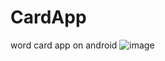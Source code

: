 # CardApp
word card app on android
![image](https://user-images.githubusercontent.com/96421992/223378705-f9427773-881d-40a0-83f4-7861e44a3cdf.png)
